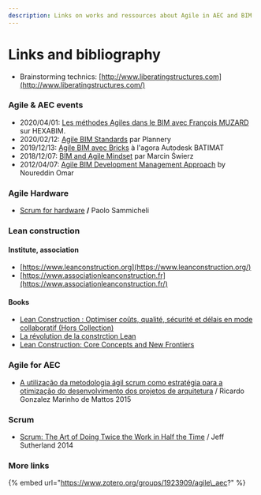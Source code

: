 ```yaml
---
description: Links on works and ressources about Agile in AEC and BIM
---
```


# Links and bibliography

* Brainstorming technics: [http://www.liberatingstructures.com](http://www.liberatingstructures.com/)

### Agile & AEC events

* 2020/04/01: [Les méthodes Agiles dans le BIM avec François MUZARD](https://campus.hexabim.com/bim/Les-m-thodes-Agiles-dans-le-BIM-avec-Fran-ois-MUZARD/) sur HEXABIM.
* 2020/02/12: [Agile BIM Standards](https://www.youtube.com/watch?v=oDnJULbMSy4) par Plannery
* 2019/12/13: [Agile BIM avec Bricks](https://www.youtube.com/watch?v=VpJJFQRIdr4) à l'agora Autodesk BATIMAT
* 2018/12/07: [BIM and Agile Mindset](https://www.youtube.com/watch?v=9DXiMh2I5oI) par Marcin Świerz
* 2012/04/07: [Agile BIM Development Management Approach](https://www.youtube.com/watch?v=C7ojOGo_9JY) by Noureddin Omar

### Agile Hardware

* [Scrum for hardware](https://leanpub.com/Scrum-for-Hardware) **/** Paolo Sammicheli

### Lean construction

#### Institute, association 

* [https://www.leanconstruction.org](https://www.leanconstruction.org/) 
* [https://www.associationleanconstruction.fr](https://www.associationleanconstruction.fr/)

#### Books

* [Lean Construction : Optimiser coûts, qualité, sécurité et délais en mode collaboratif \(Hors Collection\)](https://www.amazon.fr/gp/product/B07GXN5ZNG/ref=as_li_tl?ie=UTF8&camp=1642&creative=6746&creativeASIN=B07GXN5ZNG&linkCode=as2&tag=agilebim-21&linkId=2380cdfeaac72c1c416798781bc31760)
* [La révolution de la constrction Lean ](https://www.amazon.fr/gp/product/2956571079?ie=UTF8&tag=agilebim-21&camp=1642&linkCode=xm2&creativeASIN=2956571079)
* [Lean Construction: Core Concepts and New Frontiers](https://www.amazon.fr/gp/product/B0856T12MS?ie=UTF8&tag=agilebim-21&camp=1642&linkCode=xm2&creativeASIN=B0856T12MS)

### Agile for AEC 

* [A utilização da metodologia ágil scrum como estratégia para a otimização do desenvolvimento dos projetos de arquitetura](https://issuu.com/ricardomarinhodemattos/docs/a_utiliza____o_da_metodologia___gil) / Ricardo Gonzalez Marinho de Mattos 2015

### Scrum

* [Scrum: The Art of Doing Twice the Work in Half the Time](https://www.amazon.fr/Scrum-Doing-Twice-Work-Half/dp/038534645X) / Jeff Sutherland 2014 

### More links

{% embed url="https://www.zotero.org/groups/1923909/agile\_aec?" %}




